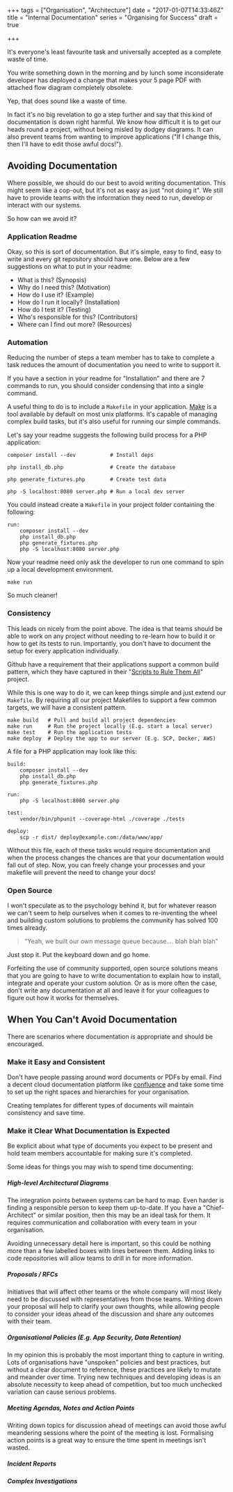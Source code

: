 +++
tags = ["Organisation", "Architecture"]
date = "2017-01-07T14:33:46Z"
title = "Internal Documentation"
series = "Organising for Success"
draft = true

+++

It's everyone's least favourite task and universally accepted as a complete waste of time.

You write something down in the morning and by lunch some inconsiderate developer has deployed 
a change that makes your 5 page PDF with attached flow diagram completely obsolete.

Yep, that does sound like a waste of time.
<!--more-->
In fact it's no big revelation to go a step further and say that
this kind of documentation is down right harmful. We know how difficult it is to get our heads
round a project, without being misled by dodgey diagrams. It can also prevent teams
from wanting to improve applications ("If I change this, then I'll have to edit those awful docs!").
 
## Avoiding Documentation

Where possible, we should do our best to avoid writing documentation.
This might seem like a cop-out, but it's not as easy as just "not doing it". We still have to
provide teams with the information they need to run, develop or interact with our systems. 

So how can we avoid it?

### Application Readme

Okay, so this is sort of documentation. But it's simple, easy to find, easy to write and every
git repository should have one. Below are a few suggestions on what to put in your readme:

* What is this?       (Synopsis)
* Why do I need this? (Motivation)
* How do I use it?    (Example)
* How do I run it locally?    (Installation)
* How do I test it?           (Testing)
* Who's responsible for this? (Contributors)
* Where can I find out more?  (Resources)

### Automation

Reducing the number of steps a team member has to take to complete a task reduces the amount of documentation 
you need to write to support it.

If you have a section in your readme for "Installation" and there are 7 commands to run, you should consider 
condensing that into a single command.

A useful thing to do is to include a `Makefile` in your application. 
[Make](https://www.gnu.org/software/make/) is a tool available by default on most unix platforms. It's capable
of managing complex build tasks, but it's also useful for running our simple commands.

Let's say your readme suggests the following build process for a PHP application:

~~~
composer install --dev           # Install deps

php install_db.php               # Create the database

php generate_fixtures.php        # Create test data

php -S localhost:8080 server.php # Run a local dev server
~~~

You could instead create a `Makefile` in your project folder containing the following:

~~~
run:
	composer install --dev
	php install_db.php
	php generate_fixtures.php
	php -S localhost:8080 server.php
~~~

Now your readme need only ask the developer to run one command to spin up a local development environment.

    make run

So much cleaner!

### Consistency

This leads on nicely from the point above. The idea is that teams should be able to work on 
any project without needing to re-learn how to build it or how to get its tests to run. Importantly,
you don't have to document the setup for every application individually.

Github have a requirement that their applications support a common build pattern, which they have
captured in their "[Scripts to Rule Them All](https://github.com/github/scripts-to-rule-them-all)"
project.

While this is one way to do it, we can keep things simple and just extend our `Makefile`. 
By requiring all our project Makefiles to support a few common targets, we will have a consistent pattern.

    make build   # Pull and build all project dependencies
    make run     # Run the project locally (E.g. start a local server)
    make test    # Run the application tests
    make deploy  # Deploy the app to our server (E.g. SCP, Docker, AWS)

A file for a PHP application may look like this:

~~~
build:
	composer install --dev
	php install_db.php
	php generate_fixtures.php

run:
	php -S localhost:8080 server.php

test:
	vendor/bin/phpunit --coverage-html ./coverage ./tests

deploy:
	scp -r dist/ deploy@example.com:/data/www/app/
~~~

Without this file, each of these tasks would require documentation and when the process changes the chances
are that your documentation would fall out of step. Now, you can freely change your processes and your makefile
will prevent the need to change your docs!

### Open Source

I won't speculate as to the psychology behind it, but for whatever reason we can't seem to help ourselves when it 
comes to re-inventing the wheel and building custom solutions to problems the community has solved 100 times already.

> "Yeah, we built our own message queue because.... blah blah blah"

Just stop it. Put the keyboard down and go home.

Forfeiting the use of community supported, open source solutions means that you are going to have to write documentation
to explain how to install, integrate and operate your custom solution. Or as is more often the case, don't write any
documentation at all and leave it for your colleagues to figure out how it works for themselves.

## When You Can't Avoid Documentation

There are scenarios where documentation *is* appropriate and should be encouraged.

### Make it Easy and Consistent

Don't have people passing around word documents or PDFs by email. Find a decent cloud documentation 
platform like [confluence](https://www.atlassian.com/software/confluence) and take some time to set up the 
right spaces and hierarchies for your organisation.

Creating templates for different types of documents will maintain consistency and save time.

### Make it Clear What Documentation is Expected

Be explicit about what type of documents you expect to be present and hold team members accountable for making sure it's
completed.

Some ideas for things you may wish to spend time documenting:

##### High-level Architectural Diagrams

The integration points between systems can be hard to map. Even harder is finding a responsible 
person to keep them up-to-date. If you have a "Chief-Architect" or similar position, then this may be an ideal
task for them. It requires communication and collaboration with every team in your organisation.

Avoiding unnecessary detail here is important, so this could be nothing more than a few labelled boxes with 
lines between them. Adding links to code repositories will allow teams to drill in for more information.

##### Proposals / RFCs

Initiatives that will affect other teams or the whole company will most likely need to be discussed with representatives
from those teams. Writing down your proposal will help to clarify your own thoughts, while allowing people to consider
your ideas ahead of the discussion and share any outcomes with their team.

##### Organisational Policies (E.g. App Security, Data Retention)

In my opinion this is probably the most important thing to capture in writing. Lots of organisations have "unspoken" 
policies and best practices, but without a clear document to reference, these practices are likely to mutate and 
meander over time. Trying new techniques and developing ideas is an absolute necessity to keep ahead of competition, 
but too much unchecked variation can cause serious problems.

##### Meeting Agendas, Notes and Action Points

Writing down topics for discussion ahead of meetings can avoid those awful meandering sessions where the point of the
meeting is lost. Formalising action points is a great way to ensure the time spent in meetings isn't wasted.

##### Incident Reports



##### Complex Investigations


